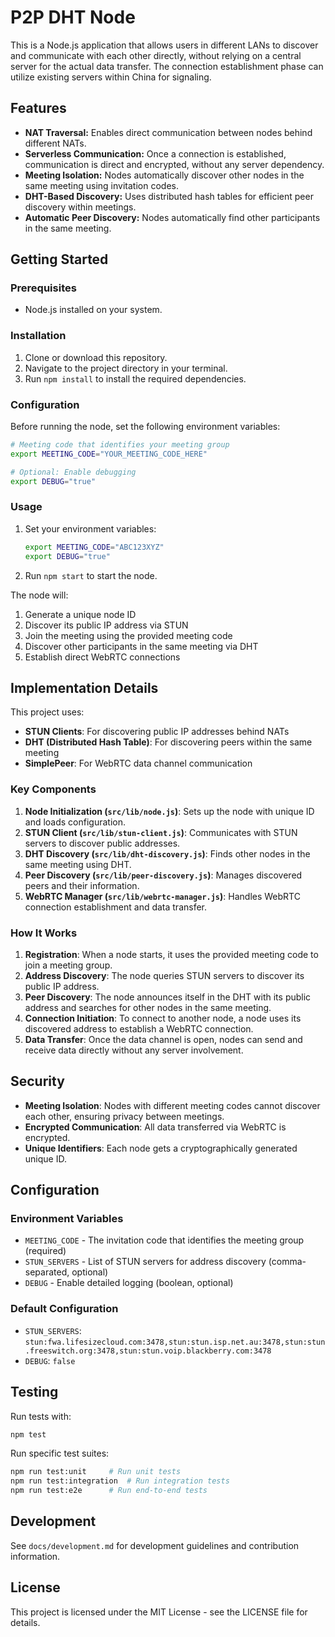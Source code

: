 # P2P DHT Node

This is a Node.js application that allows users in different LANs to discover and communicate with each other directly, without relying on a central server for the actual data transfer. The connection establishment phase can utilize existing servers within China for signaling.

## Features

*   **NAT Traversal:** Enables direct communication between nodes behind different NATs.
*   **Serverless Communication:** Once a connection is established, communication is direct and encrypted, without any server dependency.
*   **Meeting Isolation:** Nodes automatically discover other nodes in the same meeting using invitation codes.
*   **DHT-Based Discovery:** Uses distributed hash tables for efficient peer discovery within meetings.
*   **Automatic Peer Discovery:** Nodes automatically find other participants in the same meeting.

## Getting Started

### Prerequisites

*   Node.js installed on your system.

### Installation

1. Clone or download this repository.
2. Navigate to the project directory in your terminal.
3. Run `npm install` to install the required dependencies.

### Configuration

Before running the node, set the following environment variables:

```bash
# Meeting code that identifies your meeting group
export MEETING_CODE="YOUR_MEETING_CODE_HERE"

# Optional: Enable debugging
export DEBUG="true"
```

### Usage

1. Set your environment variables:
   ```bash
   export MEETING_CODE="ABC123XYZ"
   export DEBUG="true"
   ```

2. Run `npm start` to start the node.

The node will:
1. Generate a unique node ID
2. Discover its public IP address via STUN
3. Join the meeting using the provided meeting code
4. Discover other participants in the same meeting via DHT
5. Establish direct WebRTC connections

## Implementation Details

This project uses:
*   **STUN Clients**: For discovering public IP addresses behind NATs
*   **DHT (Distributed Hash Table)**: For discovering peers within the same meeting
*   **SimplePeer**: For WebRTC data channel communication

### Key Components

1.  **Node Initialization (`src/lib/node.js`)**: Sets up the node with unique ID and loads configuration.
2.  **STUN Client (`src/lib/stun-client.js`)**: Communicates with STUN servers to discover public addresses.
3.  **DHT Discovery (`src/lib/dht-discovery.js`)**: Finds other nodes in the same meeting using DHT.
4.  **Peer Discovery (`src/lib/peer-discovery.js`)**: Manages discovered peers and their information.
5.  **WebRTC Manager (`src/lib/webrtc-manager.js`)**: Handles WebRTC connection establishment and data transfer.

### How It Works

1.  **Registration**: When a node starts, it uses the provided meeting code to join a meeting group.
2.  **Address Discovery**: The node queries STUN servers to discover its public IP address.
3.  **Peer Discovery**: The node announces itself in the DHT with its public address and searches for other nodes in the same meeting.
4.  **Connection Initiation**: To connect to another node, a node uses its discovered address to establish a WebRTC connection.
5.  **Data Transfer**: Once the data channel is open, nodes can send and receive data directly without any server involvement.

## Security

*   **Meeting Isolation**: Nodes with different meeting codes cannot discover each other, ensuring privacy between meetings.
*   **Encrypted Communication**: All data transferred via WebRTC is encrypted.
*   **Unique Identifiers**: Each node gets a cryptographically generated unique ID.

## Configuration

### Environment Variables

*   `MEETING_CODE` - The invitation code that identifies the meeting group (required)
*   `STUN_SERVERS` - List of STUN servers for address discovery (comma-separated, optional)
*   `DEBUG` - Enable detailed logging (boolean, optional)

### Default Configuration

*   `STUN_SERVERS`: `stun:fwa.lifesizecloud.com:3478,stun:stun.isp.net.au:3478,stun:stun.freeswitch.org:3478,stun:stun.voip.blackberry.com:3478`
*   `DEBUG`: `false`

## Testing

Run tests with:
```bash
npm test
```

Run specific test suites:
```bash
npm run test:unit     # Run unit tests
npm run test:integration  # Run integration tests
npm run test:e2e      # Run end-to-end tests
```

## Development

See `docs/development.md` for development guidelines and contribution information.

## License

This project is licensed under the MIT License - see the LICENSE file for details.